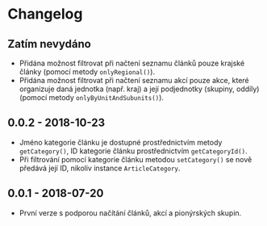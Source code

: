 # Changelog

<!-- We follow Semantic Versioning (http://semver.org/) and Keep a Changelog principles (http://keepachangelog.com/) --> 

## Zatím nevydáno
- Přidána možnost filtrovat při načtení seznamu článků pouze krajské články (pomocí metody `onlyRegional()`).
- Přidána možnost filtrovat při načtení seznamu akcí pouze akce, které organizuje daná jednotka (např. kraj) a její podjednotky (skupiny, oddíly) (pomocí metody `onlyByUnitAndSubunits()`).

## 0.0.2 - 2018-10-23
- Jméno kategorie článku je dostupné prostřednictvím metody `getCategory()`, ID kategorie článku prostřednictvím `getCategoryId()`.
- Při filtrování pomocí kategorie článku metodou `setCategory()` se nově předává její ID, nikoliv instance `ArticleCategory`.

## 0.0.1 - 2018-07-20
- První verze s podporou načítání článků, akcí a pionýrských skupin.
